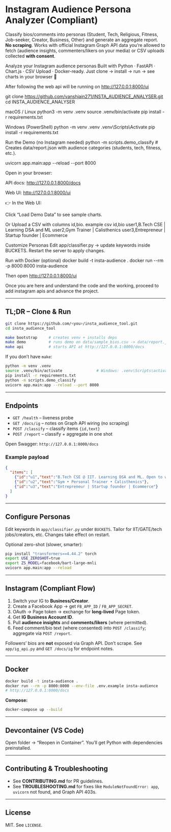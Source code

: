 # Instagram Audience Persona Analyzer (Compliant)

Classify bios/comments into personas (Student, Tech, Religious, Fitness, Job-seeker, Creator, Business, Other) and generate an aggregate report.  
**No scraping**. Works with official Instagram Graph API data you’re allowed to fetch (audience insights, commenters/likers on your media) or CSV uploads collected **with consent**.

Analyze your Instagram audience personas 
Built with Python · FastAPI · Chart.js · CSV Upload · Docker-ready.
Just clone → install → run → see charts in your browser 🚀


After following the web api will be running on 
http://127.0.0.1:8000/ui


git clone https://github.com/vanshjain271/INSTA_AUDIENCE_ANALYSER.git
cd INSTA_AUDIENCE_ANALYSER

macOS / Linux
python3 -m venv .venv
source .venv/bin/activate
pip install -r requirements.txt

Windows (PowerShell)
python -m venv .venv
.venv\Scripts\Activate
pip install -r requirements.txt


Run the Demo (no Instagram needed)
python -m scripts.demo_classify     # Creates data/report.json with audience categories (students, tech, fitness, etc.).

uvicorn app.main:app --reload --port 8000

Open in your browser:

API docs: http://127.0.0.1:8000/docs

Web UI: http://127.0.0.1:8000/ui

👉 In the Web UI:

Click “Load Demo Data” to see sample charts.

Or Upload a CSV with columns id,bio.
example csv
id,bio
user1,B.Tech CSE | Learning DSA and ML
user2,Gym Trainer | Calisthenics
user3,Entrepreneur | Startup founder | Ecommerce


Customize Personas
Edit app/classifier.py → update keywords inside BUCKETS.
Restart the server to apply changes.

Run with Docker (optional)
docker build -t insta-audience .
docker run --rm -p 8000:8000 insta-audience

Then open http://127.0.0.1:8000/ui



Once you are here and understand the code and the working, proceed to add instagram apis and advance the project.


---

## TL;DR – Clone & Run

```bash
git clone https://github.com/<you>/insta_audience_tool.git
cd insta_audience_tool

make bootstrap     # creates venv + installs deps
make demo          # runs demo on data/sample_bios.csv -> data/report.json
make api           # starts API at http://127.0.0.1:8000/docs
```

If you don’t have `make`:
```bash
python -m venv .venv
source .venv/bin/activate               # Windows: .venv\Scripts\activate
pip install -r requirements.txt
python -m scripts.demo_classify
uvicorn app.main:app --reload --port 8000
```

---

## Endpoints

- `GET /health` – liveness probe
- `GET /docs/ig` – notes on Graph API wiring (no scraping)
- `POST /classify` – classify items `{id,text}`
- `POST /report` – classify + aggregate in one shot

Open Swagger: `http://127.0.0.1:8000/docs`

### Example payload
```json
{
  "items": [
    {"id":"u1","text":"B.Tech CSE @ IIT. Learning DSA and ML. Open to work"},
    {"id":"u2","text":"Gym • Personal Trainer • Calisthenics"},
    {"id":"u3","text":"Entrepreneur | Startup founder | Ecommerce"}
  ]
}
```

---

## Configure Personas

Edit keywords in `app/classifier.py` under `BUCKETS`. Tailor for IIT/GATE/tech jobs/creators, etc. Changes take effect on restart.

Optional zero-shot (slower, smarter):
```bash
pip install "transformers==4.44.2" torch
export USE_ZEROSHOT=true
export ZS_MODEL=facebook/bart-large-mnli
uvicorn app.main:app --reload
```

---

## Instagram (Compliant Flow)

1. Switch your IG to **Business/Creator**.
2. Create a Facebook App → get `FB_APP_ID` / `FB_APP_SECRET`.
3. OAuth → Page token → exchange for **long‑lived** Page token.
4. Get **IG Business Account ID**.
5. Pull **audience insights** and **comments/likers** (where permitted).
6. Feed comment/bio text (where consented) into `POST /classify`; aggregate via `POST /report`.

Followers’ bios are **not** exposed via Graph API. Don’t scrape. See `app/ig_api.py` and `GET /docs/ig` for endpoint notes.

---

## Docker

```bash
docker build -t insta-audience .
docker run --rm -p 8000:8000 --env-file .env.example insta-audience
# http://127.0.0.1:8000/docs
```

**Compose:**
```bash
docker-compose up --build
```

---

## Devcontainer (VS Code)

Open folder → “Reopen in Container”. You’ll get Python with dependencies preinstalled.

---

## Contributing & Troubleshooting

- See **CONTRIBUTING.md** for PR guidelines.
- See **TROUBLESHOOTING.md** for fixes like `ModuleNotFoundError: app`, `uvicorn` not found, and Graph API 403s.

---

## License

MIT. See `LICENSE`.
